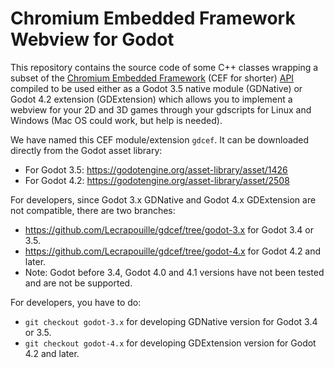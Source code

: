 # Chromium Embedded Framework Webview for Godot

This repository contains the source code of some C++ classes wrapping a subset
of the [Chromium Embedded
Framework](https://bitbucket.org/chromiumembedded/cef/wiki/Home) (CEF for
shorter) [API](https://magpcss.org/ceforum/apidocs/) compiled to be used either
as a Godot 3.5 native module (GDNative) or Godot 4.2 extension (GDExtension)
which allows you to implement a webview for your 2D and 3D games through your
gdscripts for Linux and Windows (Mac OS could work, but help is needed).

We have named this CEF module/extension `gdcef`. It can be downloaded directly
from the Godot asset library:
- For Godot 3.5: https://godotengine.org/asset-library/asset/1426
- For Godot 4.2: https://godotengine.org/asset-library/asset/2508

For developers, since Godot 3.x GDNative and Godot 4.x GDExtension are not
compatible, there are two branches:
- https://github.com/Lecrapouille/gdcef/tree/godot-3.x for Godot 3.4 or 3.5.
- https://github.com/Lecrapouille/gdcef/tree/godot-4.x for Godot 4.2 and later.
- Note: Godot before 3.4, Godot 4.0 and 4.1 versions have not been tested and
  are not be supported.

For developers, you have to do:
- `git checkout godot-3.x` for developing GDNative version for Godot 3.4 or 3.5.
- `git checkout godot-4.x` for developing GDExtension version for Godot 4.2 and later.